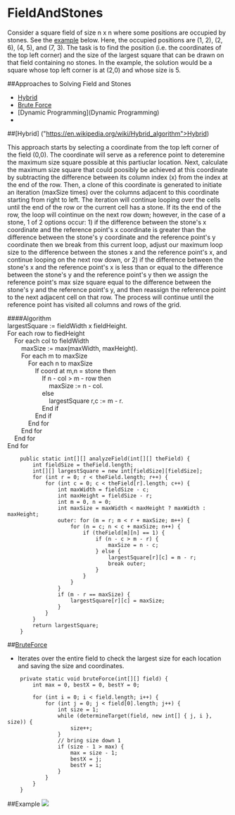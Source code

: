 # FieldAndStones
Consider a square field of size n x n where some positions are occupied by stones. See the [example](#example) below. Here, the occupied positions are (1, 2), (2, 6), (4, 5), and (7, 3). The task is to find the position (i.e. the coordinates of the top left corner) and the size of the largest square that can be drawn on that field containing no stones. In the example, the solution would be a square whose top left corner is at (2,0) and whose size is 5.

##Approaches to Solving Field and Stones
* [Hybrid](#hybrid)
* [Brute Force](#bruteforce)
* [Dynamic Programming](Dynamic Programming)
* 

##[Hybrid] ("https://en.wikipedia.org/wiki/Hybrid_algorithm">Hybrid)

This approach starts by selecting a coordinate from the top left corner of the field (0,0). The coordinate will serve as a reference point to deteremine the maximum size square possible at this partiuclar location. Next, calculate the maximum size square that could poosibly be achieved at this coordinate by subtracting the difference between its column index (x) from the index at the end of the row. Then, a clone of this coordinate is generated to initiate an iteration (maxSize times) over the columns adjacent to this coordinate starting from right to left. The iteration will continue looping over the cells until the end of the row or the current cell has a stone. If its the end of the row, the loop will cointinue on the next row down; however, in the case of a stone, 1 of 2 options occur: 1) if the difference between the stone's x coordinate and the reference point's x coordinate is greater than the difference between the stone's y coordinate and the reference point's y coordinate then we break from this current loop, adjust our maximum loop size to the difference between the stones x and the reference point's x, and continue looping on the next row down, or 2) if the difference between the stone's x and the reference point's x is less than or equal to the difference between the stone's y and the reference point's y then we assign the reference point's max size square equal to the difference between the stone's y and the reference point's y, and then reassign the reference point to the next adjacent cell on that row. The process will continue until the reference point has visited all columns and rows of the grid. 

####Algorithm  
largestSquare := fieldWidth x fieldHeight.  
For each row to fiedHeight  
&nbsp;&nbsp;&nbsp;&nbsp;For each col to fieldWidth  
&nbsp;&nbsp;&nbsp;&nbsp;&nbsp;&nbsp;&nbsp;&nbsp;maxSize := max(maxWidth, maxHeight).  
&nbsp;&nbsp;&nbsp;&nbsp;&nbsp;&nbsp;&nbsp;&nbsp;For each  m to maxSize  
&nbsp;&nbsp;&nbsp;&nbsp;&nbsp;&nbsp;&nbsp;&nbsp;&nbsp;&nbsp;&nbsp;&nbsp;For each n to maxSize  
&nbsp;&nbsp;&nbsp;&nbsp;&nbsp;&nbsp;&nbsp;&nbsp;&nbsp;&nbsp;&nbsp;&nbsp;&nbsp;&nbsp;&nbsp;&nbsp;If coord at m,n = stone then  
&nbsp;&nbsp;&nbsp;&nbsp;&nbsp;&nbsp;&nbsp;&nbsp;&nbsp;&nbsp;&nbsp;&nbsp;&nbsp;&nbsp;&nbsp;&nbsp;&nbsp;&nbsp;&nbsp;&nbsp;If n - col > m - row then  
&nbsp;&nbsp;&nbsp;&nbsp;&nbsp;&nbsp;&nbsp;&nbsp;&nbsp;&nbsp;&nbsp;&nbsp;&nbsp;&nbsp;&nbsp;&nbsp;&nbsp;&nbsp;&nbsp;&nbsp;&nbsp;&nbsp;&nbsp;&nbsp;maxSize := n - col.  
&nbsp;&nbsp;&nbsp;&nbsp;&nbsp;&nbsp;&nbsp;&nbsp;&nbsp;&nbsp;&nbsp;&nbsp;&nbsp;&nbsp;&nbsp;&nbsp;&nbsp;&nbsp;&nbsp;&nbsp;else  
&nbsp;&nbsp;&nbsp;&nbsp;&nbsp;&nbsp;&nbsp;&nbsp;&nbsp;&nbsp;&nbsp;&nbsp;&nbsp;&nbsp;&nbsp;&nbsp;&nbsp;&nbsp;&nbsp;&nbsp;&nbsp;&nbsp;&nbsp;&nbsp;largestSquare r,c := m - r.  
&nbsp;&nbsp;&nbsp;&nbsp;&nbsp;&nbsp;&nbsp;&nbsp;&nbsp;&nbsp;&nbsp;&nbsp;&nbsp;&nbsp;&nbsp;&nbsp;&nbsp;&nbsp;&nbsp;&nbsp;End if  
&nbsp;&nbsp;&nbsp;&nbsp;&nbsp;&nbsp;&nbsp;&nbsp;&nbsp;&nbsp;&nbsp;&nbsp;&nbsp;&nbsp;&nbsp;&nbsp;End if  
&nbsp;&nbsp;&nbsp;&nbsp;&nbsp;&nbsp;&nbsp;&nbsp;&nbsp;&nbsp;&nbsp;&nbsp;End for  
&nbsp;&nbsp;&nbsp;&nbsp;&nbsp;&nbsp;&nbsp;&nbsp;End for  
&nbsp;&nbsp;&nbsp;&nbsp;End for  
End for  

```
	public static int[][] analyzeField(int[][] theField) {
		int fieldSize = theField.length;
		int[][] largestSquare = new int[fieldSize][fieldSize];
		for (int r = 0; r < theField.length; r++) {
			for (int c = 0; c < theField[r].length; c++) {
				int maxWidth = fieldSize - c;
				int maxHeight = fieldSize - r;
				int m = 0, n = 0;
				int maxSize = maxWidth < maxHeight ? maxWidth : maxHeight;
				outer: for (m = r; m < r + maxSize; m++) {
					for (n = c; n < c + maxSize; n++) {
						if (theField[m][n] == 1) {
							if (n - c > m - r) {
								maxSize = n - c;
							} else {
								largestSquare[r][c] = m - r;
								break outer;
							}
						}
					}
				}
				if (m - r == maxSize) {
					largestSquare[r][c] = maxSize;
				}
			}
		}
		return largestSquare;
	}
```

##<a href="https://www.google.com/search?q=Brute+Force&oq=Brute+Force&aqs=chrome..69i57j0l5.1598j0j7&sourceid=chrome&ie=UTF-8#q=Brute+Force+definition+computer+science">BruteForce</a>


<ul><li>Iterates over the entire field to check the largest size for each location and saving the size and coordinates.</li></ul>
	
```
	private static void bruteForce(int[][] field) {
		int max = 0, bestX = 0, bestY = 0;

		for (int i = 0; i < field.length; i++) {
			for (int j = 0; j < field[0].length; j++) {
				int size = 1;
				while (determineTarget(field, new int[] { j, i }, size)) {
					size++;
				}
				// bring size down 1
				if (size - 1 > max) {
					max = size - 1;
					bestX = j;
					bestY = i;
				}
			}
		}
	}
```


##Example 
<img name="ex" src="https://github.com/nhays89/FieldAndStones/blob/master/FieldAndStones/img/field_stones_ex1.png"/>



